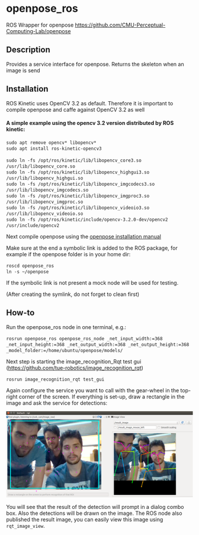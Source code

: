 openpose_ros
====================================

ROS Wrapper for openpose https://github.com/CMU-Perceptual-Computing-Lab/openpose

## Description
Provides a service interface for openpose. Returns the skeleton when an image is send

## Installation
ROS Kinetic uses OpenCV 3.2 as default. Therefore it is important to compile openpose and caffe against OpenCV 3.2 as well

#### A simple example using the opencv 3.2 version distributed by ROS kinetic:
```
sudo apt remove opencv* libopencv*
sudo apt install ros-kinetic-opencv3

sudo ln -fs /opt/ros/kinetic/lib/libopencv_core3.so /usr/lib/libopencv_core.so
sudo ln -fs /opt/ros/kinetic/lib/libopencv_highgui3.so /usr/lib/libopencv_highgui.so
sudo ln -fs /opt/ros/kinetic/lib/libopencv_imgcodecs3.so /usr/lib/libopencv_imgcodecs.so
sudo ln -fs /opt/ros/kinetic/lib/libopencv_imgproc3.so /usr/lib/libopencv_imgproc.so
sudo ln -fs /opt/ros/kinetic/lib/libopencv_videoio3.so /usr/lib/libopencv_videoio.so
sudo ln -fs /opt/ros/kinetic/include/opencv-3.2.0-dev/opencv2 /usr/include/opencv2
```

Next compile openpose using the [openpose installation manual](https://github.com/CMU-Perceptual-Computing-Lab/openpose/blob/master/doc/installation.md)

Make sure at the end a symbolic link is added to the ROS package, for example if the openpose folder is in your home dir:
```
roscd openpose_ros
ln -s ~/openpose
```

If the symbolic link is not present a mock node will be used for testing. 

(After creating the symlink, do not forget to clean first)

## How-to

Run the openpose_ros node in one terminal, e.g.:

    rosrun openpose_ros openpose_ros_node _net_input_width:=368 _net_input_height:=368 _net_output_width:=368 _net_output_height:=368 _model_folder:=/home/ubuntu/openpose/models/

Next step is starting the image_recognition_Rqt test gui (https://github.com/tue-robotics/image_recognition_rqt)

    rosrun image_recognition_rqt test_gui
    
Again configure the service you want to call with the gear-wheel in the top-right corner of the screen. If everything is set-up, draw a rectangle in the image and ask the service for detections:

![Test](doc/openpose.png)

You will see that the result of the detection will prompt in a dialog combo box. Also the detections will be drawn on the image. The ROS node also published the result image, you can easily view this image using `rqt_image_view`.
